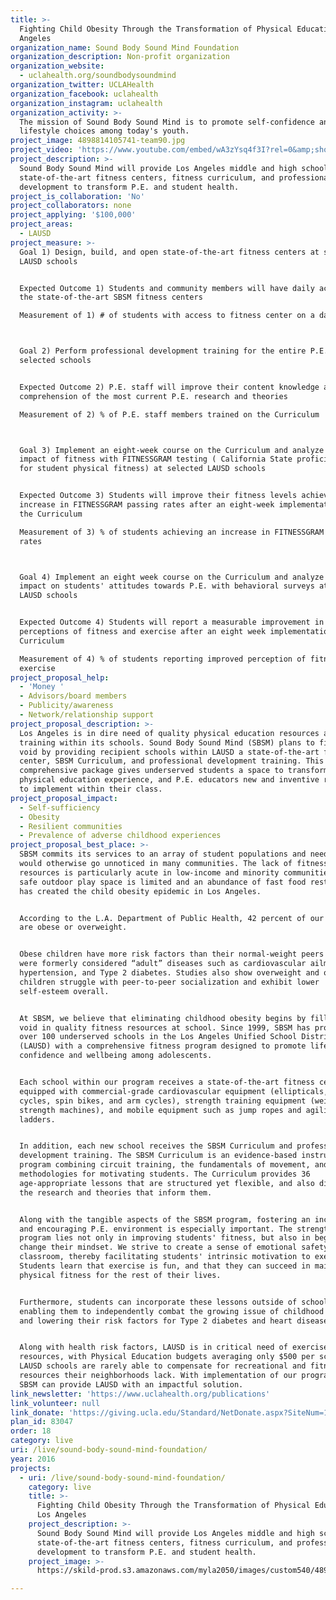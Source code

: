 ```yaml
---
title: >-
  Fighting Child Obesity Through the Transformation of Physical Education in Los
  Angeles
organization_name: Sound Body Sound Mind Foundation
organization_description: Non-profit organization
organization_website:
  - uclahealth.org/soundbodysoundmind
organization_twitter: UCLAHealth
organization_facebook: uclahealth
organization_instagram: uclahealth
organization_activity: >-
  The mission of Sound Body Sound Mind is to promote self-confidence and healthy
  lifestyle choices among today's youth.
project_image: 4898814105741-team90.jpg
project_video: 'https://www.youtube.com/embed/wA3zYsq4f3I?rel=0&amp;showinfo=0'
project_description: >-
  Sound Body Sound Mind will provide Los Angeles middle and high schools
  state-of-the-art fitness centers, fitness curriculum, and professional
  development to transform P.E. and student health.
project_is_collaboration: 'No'
project_collaborators: none
project_applying: '$100,000'
project_areas:
  - LAUSD
project_measure: >-
  Goal 1) Design, build, and open state-of-the-art fitness centers at selected
  LAUSD schools


  Expected Outcome 1) Students and community members will have daily access to
  the state-of-the-art SBSM fitness centers

  Measurement of 1) # of students with access to fitness center on a daily basis



  Goal 2) Perform professional development training for the entire P.E. staff at
  selected schools


  Expected Outcome 2) P.E. staff will improve their content knowledge and
  comprehension of the most current P.E. research and theories

  Measurement of 2) % of P.E. staff members trained on the Curriculum



  Goal 3) Implement an eight-week course on the Curriculum and analyze the
  impact of fitness with FITNESSGRAM testing ( California State proficiency test
  for student physical fitness) at selected LAUSD schools


  Expected Outcome 3) Students will improve their fitness levels achieving a 25%
  increase in FITNESSGRAM passing rates after an eight-week implementation of
  the Curriculum

  Measurement of 3) % of students achieving an increase in FITNESSGRAM passing
  rates



  Goal 4) Implement an eight week course on the Curriculum and analyze the
  impact on students' attitudes towards P.E. with behavioral surveys at selected
  LAUSD schools 


  Expected Outcome 4) Students will report a measurable improvement in their
  perceptions of fitness and exercise after an eight week implementation of the
  Curriculum

  Measurement of 4) % of students reporting improved perception of fitness and
  exercise
project_proposal_help:
  - 'Money '
  - Advisors/board members
  - Publicity/awareness
  - Network/relationship support
project_proposal_description: >-
  Los Angeles is in dire need of quality physical education resources and
  training within its schools. Sound Body Sound Mind (SBSM) plans to fill this
  void by providing recipient schools within LAUSD a state-of-the-art fitness
  center, SBSM Curriculum, and professional development training. This
  comprehensive package gives underserved students a space to transform their
  physical education experience, and P.E. educators new and inventive resources
  to implement within their class.
project_proposal_impact:
  - Self-sufficiency
  - Obesity
  - Resilient communities
  - Prevalence of adverse childhood experiences
project_proposal_best_place: >-
  SBSM commits its services to an array of student populations and needs that
  would otherwise go unnoticed in many communities. The lack of fitness
  resources is particularly acute in low-income and minority communities where
  safe outdoor play space is limited and an abundance of fast food restaurants
  has created the child obesity epidemic in Los Angeles. 


  According to the L.A. Department of Public Health, 42 percent of our children
  are obese or overweight. 


  Obese children have more risk factors than their normal-weight peers for what
  were formerly considered “adult” diseases such as cardiovascular ailments,
  hypertension, and Type 2 diabetes. Studies also show overweight and obese
  children struggle with peer-to-peer socialization and exhibit lower
  self-esteem overall. 


  At SBSM, we believe that eliminating childhood obesity begins by filling the
  void in quality fitness resources at school. Since 1999, SBSM has provided
  over 100 underserved schools in the Los Angeles Unified School District
  (LAUSD) with a comprehensive fitness program designed to promote lifelong
  confidence and wellbeing among adolescents. 


  Each school within our program receives a state-of-the-art fitness center
  equipped with commercial-grade cardiovascular equipment (ellipticals, hybrid
  cycles, spin bikes, and arm cycles), strength training equipment (weights and
  strength machines), and mobile equipment such as jump ropes and agility
  ladders. 


  In addition, each new school receives the SBSM Curriculum and professional
  development training. The SBSM Curriculum is an evidence-based instructional
  program combining circuit training, the fundamentals of movement, and
  methodologies for motivating students. The Curriculum provides 36
  age-appropriate lessons that are structured yet flexible, and also discusses
  the research and theories that inform them.


  Along with the tangible aspects of the SBSM program, fostering an inclusive
  and encouraging P.E. environment is especially important. The strength of our
  program lies not only in improving students' fitness, but also in beginning to
  change their mindset. We strive to create a sense of emotional safety in the
  classroom, thereby facilitating students' intrinsic motivation to exercise.
  Students learn that exercise is fun, and that they can succeed in maintaining
  physical fitness for the rest of their lives.


  Furthermore, students can incorporate these lessons outside of school, thus
  enabling them to independently combat the growing issue of childhood obesity
  and lowering their risk factors for Type 2 diabetes and heart disease. 


  Along with health risk factors, LAUSD is in critical need of exercise
  resources, with Physical Education budgets averaging only $500 per school.
  LAUSD schools are rarely able to compensate for recreational and fitness
  resources their neighborhoods lack. With implementation of our program model,
  SBSM can provide LAUSD with an impactful solution.
link_newsletter: 'https://www.uclahealth.org/publications'
link_volunteer: null
link_donate: 'https://giving.ucla.edu/Standard/NetDonate.aspx?SiteNum=1188'
plan_id: 83047
order: 18
category: live
uri: /live/sound-body-sound-mind-foundation/
year: 2016
projects:
  - uri: /live/sound-body-sound-mind-foundation/
    category: live
    title: >-
      Fighting Child Obesity Through the Transformation of Physical Education in
      Los Angeles
    project_description: >-
      Sound Body Sound Mind will provide Los Angeles middle and high schools
      state-of-the-art fitness centers, fitness curriculum, and professional
      development to transform P.E. and student health.
    project_image: >-
      https://skild-prod.s3.amazonaws.com/myla2050/images/custom540/4898814105741-team90.jpg

---
```

